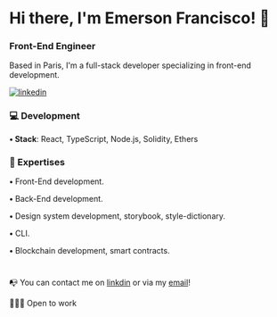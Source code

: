 # Hi there, I'm Emerson Francisco! 👋

### Front-End Engineer

Based in Paris, I'm a full-stack developer specializing in front-end development. 

[![linkedin](https://img.shields.io/badge/linkedin-0A66C2?style=for-the-badge&logo=linkedin&logoColor=white)](https://www.linkedin.com/in/emerson-francisco-969702216/)

### 💻 Development

**• Stack**: React, TypeScript, Node.js, Solidity, Ethers

### 🔎 Expertises
**•** Front-End development.

**•** Back-End development.

**•** Design system development, storybook, style-dictionary.

**•** CLI.

**•** Blockchain development, smart contracts.
#
📭 You can contact me on [linkdin](https://www.linkedin.com/in/emerson-francisco-969702216/) or via my [email](mailto:emersonfrancisco452@gmail.com)!

👨🏻‍💻 Open to work 

